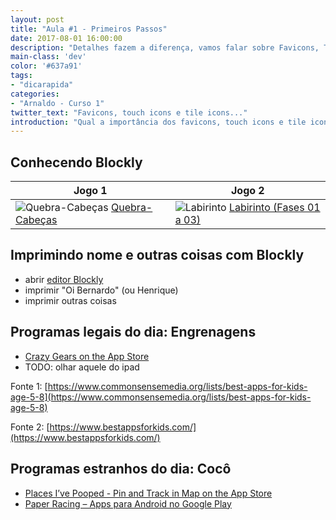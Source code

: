 ```yaml
---
layout: post
title: "Aula #1 - Primeiros Passos"
date: 2017-08-01 16:00:00
description: "Detalhes fazem a diferença, vamos falar sobre Favicons, Touch Icons e Tile Icons e como eles fazem a diferença."
main-class: 'dev'
color: '#637a91'
tags:
- "dicarapida"
categories:
- "Arnaldo - Curso 1"
twitter_text: "Favicons, touch icons e tile icons..."
introduction: "Qual a importância dos favicons, touch icons e tile icons. Como criá-los automáticamente e como usá-los em seu site."
---
```


## Conhecendo Blockly

Jogo 1 | Jogo 2
------ | ------
![Quebra-Cabeças](https://blockly-games.appspot.com/index/puzzle.png "Quebra-Cabeças") [Quebra-Cabeças](https://blockly-games.appspot.com/puzzle?lang=pt-br) | ![Labirinto](https://blockly-games.appspot.com/index/maze.png "Labirinto") [Labirinto (Fases 01 a 03)](https://blockly-games.appspot.com/maze?lang=pt-br)

## Imprimindo nome e outras coisas com Blockly

- abrir [editor Blockly](https://blockly-demo.appspot.com/static/demos/code/index.html?lang=pt-br)
- imprimir "Oi Bernardo" (ou Henrique)
- imprimir outras coisas

## Programas legais do dia: Engrenagens

- [Crazy Gears on the App Store](https://itunes.apple.com/us/app/id967327312?ign-mpt=uo%3D4)
- TODO: olhar aquele do ipad

Fonte 1: [https://www.commonsensemedia.org/lists/best-apps-for-kids-age-5-8](https://www.commonsensemedia.org/lists/best-apps-for-kids-age-5-8)

Fonte 2: [https://www.bestappsforkids.com/](https://www.bestappsforkids.com/)

## Programas estranhos do dia: Cocô

- [Places I’ve Pooped ­- Pin and Track in Map on the App Store](https://itunes.apple.com/us/app/places-ive-pooped/id417926033?mt=8)
- [Paper Racing – Apps para Android no Google Play](https://play.google.com/store/apps/details?id=com.droidhen.paperracing)
